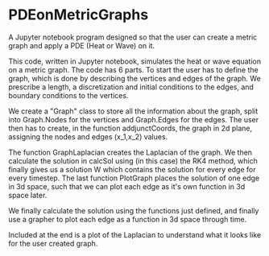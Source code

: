 # PDEonMetricGraphs
A Jupyter notebook program designed so that the user can create a metric graph and apply a PDE (Heat or Wave) on it.

This code, written in Jupyter notebook, simulates the heat or wave equation on a metric graph. The code has 6 parts. To start the user has to define the graph, which is done by describing the vertices and edges of the graph. We prescribe a length, a discretization and initial conditions  to the edges, and boundary conditions to the vertices.

We create a "Graph" class to store all the information about the graph, split into Graph.Nodes for the vertices and Graph.Edges for the edges. The user then has to create, in the function addjunctCoords, the graph in 2d plane, assigning the nodes and edges (x_1,x_2) values.

The function GraphLaplacian creates the Laplacian of the graph. We then calculate the solution in calcSol using (in this case) the RK4 method, which finally gives us a solution W which contains the solution for every edge for every timestep. The last function PlotGraph places the solution of one edge in 3d space, such that we can plot each edge as it's own function in 3d space later.

We finally calculate the solution using the functions just defined, and finally use a grapher to plot each edge as a function in 3d space through time.

Included at the end is a plot of the Laplacian to understand what it looks like for the user created graph.

